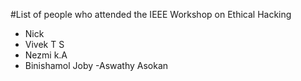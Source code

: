 #List of people who attended the IEEE Workshop on Ethical Hacking

- Nick
- Vivek T S
- Nezmi k.A
- Binishamol Joby
-Aswathy Asokan
